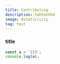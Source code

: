 ```yaml
---
title: Contributing
description: hahhahhhd
image: @static/city
tag: test
---
```


### title

```javascript
const a = '213';
console.log(a);
```